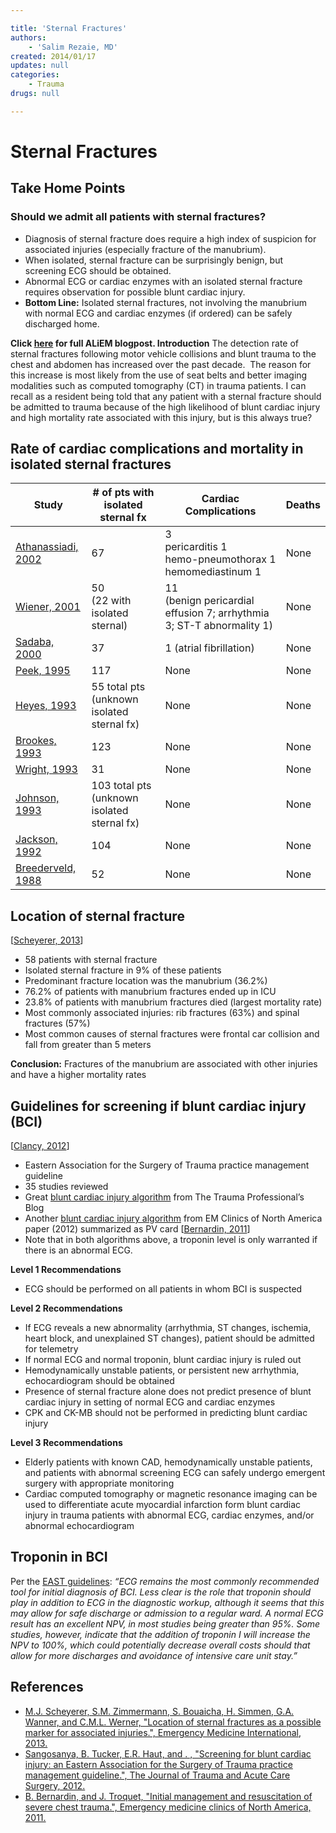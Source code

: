 ```yaml
---

title: 'Sternal Fractures'
authors:
    - 'Salim Rezaie, MD'
created: 2014/01/17
updates: null
categories:
    - Trauma
drugs: null

---
```




# Sternal Fractures

## Take Home Points

### Should we admit all patients with sternal fractures?

-   Diagnosis of sternal fracture does require a high index of suspicion for associated injuries (especially fracture of the manubrium).
-   When isolated, sternal fracture can be surprisingly benign, but screening ECG should be obtained.
-   Abnormal ECG or cardiac enzymes with an isolated sternal fracture requires observation for possible blunt cardiac injury.
-   **Bottom Line:** Isolated sternal fractures, not involving the manubrium with normal ECG and cardiac enzymes (if ordered) can be safely discharged home.

**Click [here](http://academiclifeinem.com/should-admit-patients-sternal-fractures/) for full ALiEM blogpost.
Introduction**
The detection rate of sternal fractures following motor vehicle collisions and blunt trauma to the chest and abdomen has increased over the past decade.  The reason for this increase is most likely from the use of seat belts and better imaging modalities such as computed tomography (CT) in trauma patients. I can recall as a resident being told that any patient with a sternal fracture should be admitted to trauma because of the high likelihood of blunt cardiac injury and high mortality rate associated with this injury, but is this always true?

## Rate of cardiac complications and mortality in isolated sternal fractures


| Study   | \# of pts with isolated sternal fx | Cardiac Complications | Deaths  |
|---------|---------------------------|-----------------------|---------|
| [Athanassiadi, 2002](http://www.ncbi.nlm.nih.gov/pubmed/12181604) | 67  | 3 <br>pericarditis 1<br>hemo-pneumothorax 1<br>hemomediastinum 1 | None|
| [Wiener, 2001](http://www.ncbi.nlm.nih.gov/pubmed/11555798) | 50 <br>(22 with isolated sternal) | 11<br>(benign pericardial effusion 7; arrhythmia 3; ST-T abnormality 1) | None
| [Sadaba, 2000](http://europepmc.org/articles/PMC2503430/pdf/annrcse01625-0022.pdf) | 37 | 1 (atrial fibrillation) | None |
| [Peek, 1995](http://www.ncbi.nlm.nih.gov/pubmed/?term=7558258) | 117 | None | None |
| [Heyes, 1993](http://www.ncbi.nlm.nih.gov/pubmed/8505116) | 55 total pts (unknown isolated sternal fx) | None | None |
| [Brookes, 1993](http://www.ncbi.nlm.nih.gov/pubmed/8331712) | 123 | None | None |
| [Wright, 1993](http://www.ncbi.nlm.nih.gov/pubmed/8214842) | 31 | None | None |
| [Johnson, 1993](http://www.ncbi.nlm.nih.gov/pmc/articles/PMC1285920/) | 103 total pts (unknown isolated sternal fx) | None | None |
| [Jackson, 1992](http://www.ncbi.nlm.nih.gov/pubmed/1286906) | 104 | None | None |
| [Breederveld, 1988](http://www.ncbi.nlm.nih.gov/pubmed/3068582) | 52 | None | None |


## Location of sternal fracture

\[[Scheyerer, 2013](http://www.ncbi.nlm.nih.gov/pubmed/24324890)\]
-   58 patients with sternal fracture
-   Isolated sternal fracture in 9% of these patients
-   Predominant fracture location was the manubrium (36.2%)
-   76.2% of patients with manubrium fractures ended up in ICU
-   23.8% of patients with manubrium fractures died (largest mortality rate)
-   Most commonly associated injuries: rib fractures (63%) and spinal fractures (57%)
-   Most common causes of sternal fractures were frontal car collision and fall from greater than 5 meters

**Conclusion:** Fractures of the manubrium are associated with other injuries and have a higher mortality rates

## Guidelines for screening if blunt cardiac injury (BCI)

\[[Clancy, 2012](%20http://www.ncbi.nlm.nih.gov/pubmed/23114485)\]
-   Eastern Association for the Surgery of Trauma practice management guideline
-   35 studies reviewed
-   Great [blunt cardiac injury algorithm](http://www.regionstrauma.org/blogs/BCI-algorithm.pdf) from The Trauma Professional’s Blog 
-   Another [blunt cardiac injury algorithm](https://dl.dropboxusercontent.com/u/5247611/Blunt%20Cardiac%20Injury.pdf) from EM Clinics of North America paper (2012) summarized as PV card \[[Bernardin, 2011](http://www.ncbi.nlm.nih.gov/pubmed/22487111)\]
-   Note that in both algorithms above, a troponin level is only warranted if there is an abnormal ECG.

**Level 1 Recommendations**

-   ECG should be performed on all patients in whom BCI is suspected

**Level 2 Recommendations**

-   If ECG reveals a new abnormality (arrhythmia, ST changes, ischemia, heart block, and unexplained ST changes), patient should be admitted for telemetry
-   If normal ECG and normal troponin, blunt cardiac injury is ruled out
-   Hemodynamically unstable patients, or persistent new arrhythmia, echocardiogram should be obtained
-   Presence of sternal fracture alone does not predict presence of blunt cardiac injury in setting of normal ECG and cardiac enzymes
-   CPK and CK-MB should not be performed in predicting blunt cardiac injury

**Level 3 Recommendations**

-   Elderly patients with known CAD, hemodynamically unstable patients, and patients with abnormal screening ECG can safely undergo emergent surgery with appropriate monitoring
-   Cardiac computed tomography or magnetic resonance imaging can be used to differentiate acute myocardial infarction form blunt cardiac injury in trauma patients with abnormal ECG, cardiac enzymes, and/or abnormal echocardiogram 

## Troponin in BCI

Per the [EAST guidelines](http://www.east.org/resources/treatment-guidelines/blunt-cardiac-injury,-screening-for):
*“ECG remains the most commonly recommended tool for initial diagnosis of BCI. Less clear is the role that troponin should play in addition to ECG in the diagnostic workup, although it seems that this may allow for safe discharge or admission to a regular ward. A normal ECG result has an excellent NPV, in most studies being greater than 95%. Some studies, however, indicate that the addition of troponin I will increase the NPV to 100%, which could potentially decrease overall costs should that allow for more discharges and avoidance of intensive care unit stay.”*

## References

-   [M.J. Scheyerer, S.M. Zimmermann, S. Bouaicha, H. Simmen, G.A. Wanner, and C.M.L. Werner, "Location of sternal fractures as a possible marker for associated injuries.", Emergency Medicine International, 2013.](http://www.ncbi.nlm.nih.gov/pubmed/24324890)
-   [Sangosanya, B. Tucker, E.R. Haut, and . , "Screening for blunt cardiac injury: an Eastern Association for the Surgery of Trauma practice management guideline.", The Journal of Trauma and Acute Care Surgery, 2012.](http://www.ncbi.nlm.nih.gov/pubmed/23114485)
-   [B. Bernardin, and J. Troquet, "Initial management and resuscitation of severe chest trauma.", Emergency medicine clinics of North America, 2011.](http://www.ncbi.nlm.nih.gov/pubmed/22487111)
